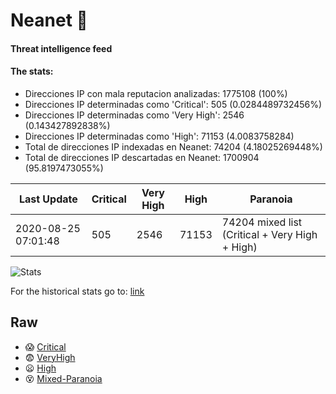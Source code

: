 # Neanet :hocho:
#### Threat intelligence feed
#### The stats:

- Direcciones IP con mala reputacion analizadas: 1775108 (100%)
- Direcciones IP determinadas como 'Critical':  505 (0.0284489732456%)
- Direcciones IP determinadas como 'Very High':  2546 (0.143427892838%)
- Direcciones IP determinadas como 'High':  71153 (4.0083758284)
- Total de direcciones IP indexadas en Neanet:  74204 (4.18025269448%)
- Total de direcciones IP descartadas en Neanet:  1700904 (95.8197473055%)

| Last Update | Critical | Very High | High | Paranoia |
| --- | --- | --- | --- | --- |
| 2020-08-25 07:01:48 | 505 | 2546 | 71153 | 74204 mixed list (Critical + Very High + High)|

![Stats](https://docs.google.com/spreadsheets/d/e/2PACX-1vSnaNMIXVabIpDJjufMlzH7poXnshF3mgd8Is1g9ytUEzVsP5my4Trn8f-xkoLLQ38xpL3HtmUexLo6/pubchart?oid=501124687&format=image)

For the historical stats go to: [link](/stats.csv)
## Raw
- :scream: [Critical](https://raw.githubusercontent.com/JavaGarcia/Neanet/master/blacklists/neanet_critical.txt)
- :fearful: [VeryHigh](https://raw.githubusercontent.com/JavaGarcia/Neanet/master/blacklists/neanet_veryHigh.txtt)
- :frowning: [High](https://raw.githubusercontent.com/JavaGarcia/Neanet/master/blacklists/neanet_high.txt)
- :dizzy_face: [Mixed-Paranoia](https://raw.githubusercontent.com/JavaGarcia/Neanet/master/blacklists/neanet_all.txt)

















































































































































































































































































































































































































































